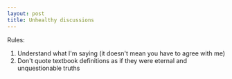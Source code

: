 ```yaml
---
layout: post
title: Unhealthy discussions
---
```


Rules:
1. Understand what I'm saying (it doesn't mean you have to agree with me)
2. Don't quote textbook definitions as if they were eternal and unquestionable truths
